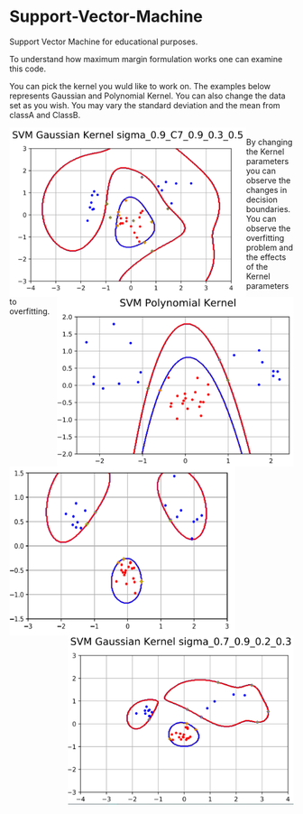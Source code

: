 # Support-Vector-Machine
Support Vector Machine for educational purposes.

To understand how maximum margin formulation works one can examine this code.

You can pick the kernel you wuld like to work on. The examples below represents Gaussian and Polynomial Kernel. You can also change the data set as you wish. You may vary the standard deviation and the mean from classA and ClassB.



<img align="left" width="420" height="300" src="https://github.com/EzgiKorkmaz/Support-Vector-Machine/blob/master/C_7.png"> <img align="right" width="420" height="300" src="https://github.com/EzgiKorkmaz/Support-Vector-Machine/blob/master/poly.png?raw=true"> </p>



<br/>By changing the Kernel parameters you can observe the changes in decision boundaries. You can observe the overfitting problem and the effects of the Kernel parameters to overfitting.<br/>




<img align="left" width="400" height="300" src="https://github.com/EzgiKorkmaz/Support-Vector-Machine/blob/master/Gauss_overfit.png?raw=true"> <img align="right" width="400" height="300" src="https://github.com/EzgiKorkmaz/Support-Vector-Machine/blob/master/Gauss_07.png?raw=true">
